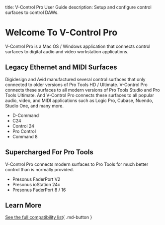 title: V-Control Pro User Guide
description: Setup and configure control surfaces to control DAWs.

# Welcome To V-Control Pro
V-Control Pro is a Mac OS / Windows application that connects control surfaces to digital audio and video workstation applications. 

## Legacy Ethernet and MIDI Surfaces
Digidesign and Avid manufactured several control surfaces that only connected to older versions of Pro Tools HD / Ultimate. V-Control Pro connects these surfaces to all modern versions of Pro Tools Studio and Pro Tools Ultimate. And V-Control Pro connects these surfaces to all popular audio, video, and MIDI applications such as Logic Pro, Cubase, Nuendo, Studio One, and many more.

* D-Command
* C24
* Control 24
* Pro Control
* Command 8

## Supercharged For Pro Tools
V-Control Pro connects modern surfaces to Pro Tools for much better control than is normally provided.

* Presonus FaderPort V2
* Presonus ioStation 24c
* Presonus FaderPort 8 / 16

## Learn More
[See the full compatibility list](https://neyrinck.com/vcpro-compatibility/){ .md-button }


